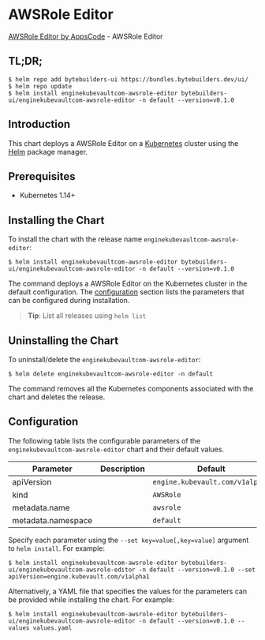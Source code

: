# AWSRole Editor

[AWSRole Editor by AppsCode](https://byte.builders) - AWSRole Editor

## TL;DR;

```console
$ helm repo add bytebuilders-ui https://bundles.bytebuilders.dev/ui/
$ helm repo update
$ helm install enginekubevaultcom-awsrole-editor bytebuilders-ui/enginekubevaultcom-awsrole-editor -n default --version=v0.1.0
```

## Introduction

This chart deploys a AWSRole Editor on a [Kubernetes](http://kubernetes.io) cluster using the [Helm](https://helm.sh) package manager.

## Prerequisites

- Kubernetes 1.14+

## Installing the Chart

To install the chart with the release name `enginekubevaultcom-awsrole-editor`:

```console
$ helm install enginekubevaultcom-awsrole-editor bytebuilders-ui/enginekubevaultcom-awsrole-editor -n default --version=v0.1.0
```

The command deploys a AWSRole Editor on the Kubernetes cluster in the default configuration. The [configuration](#configuration) section lists the parameters that can be configured during installation.

> **Tip**: List all releases using `helm list`

## Uninstalling the Chart

To uninstall/delete the `enginekubevaultcom-awsrole-editor`:

```console
$ helm delete enginekubevaultcom-awsrole-editor -n default
```

The command removes all the Kubernetes components associated with the chart and deletes the release.

## Configuration

The following table lists the configurable parameters of the `enginekubevaultcom-awsrole-editor` chart and their default values.

|     Parameter      | Description |             Default             |
|--------------------|-------------|---------------------------------|
| apiVersion         |             | `engine.kubevault.com/v1alpha1` |
| kind               |             | `AWSRole`                       |
| metadata.name      |             | `awsrole`                       |
| metadata.namespace |             | `default`                       |


Specify each parameter using the `--set key=value[,key=value]` argument to `helm install`. For example:

```console
$ helm install enginekubevaultcom-awsrole-editor bytebuilders-ui/enginekubevaultcom-awsrole-editor -n default --version=v0.1.0 --set apiVersion=engine.kubevault.com/v1alpha1
```

Alternatively, a YAML file that specifies the values for the parameters can be provided while
installing the chart. For example:

```console
$ helm install enginekubevaultcom-awsrole-editor bytebuilders-ui/enginekubevaultcom-awsrole-editor -n default --version=v0.1.0 --values values.yaml
```
